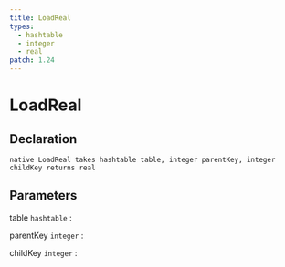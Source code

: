 ```yaml
---
title: LoadReal
types:
  - hashtable
  - integer
  - real
patch: 1.24
---
```


# LoadReal

## Declaration

```jass
native LoadReal takes hashtable table, integer parentKey, integer childKey returns real
```

## Parameters
table `hashtable`
: 

parentKey `integer`
: 

childKey `integer`
: 
